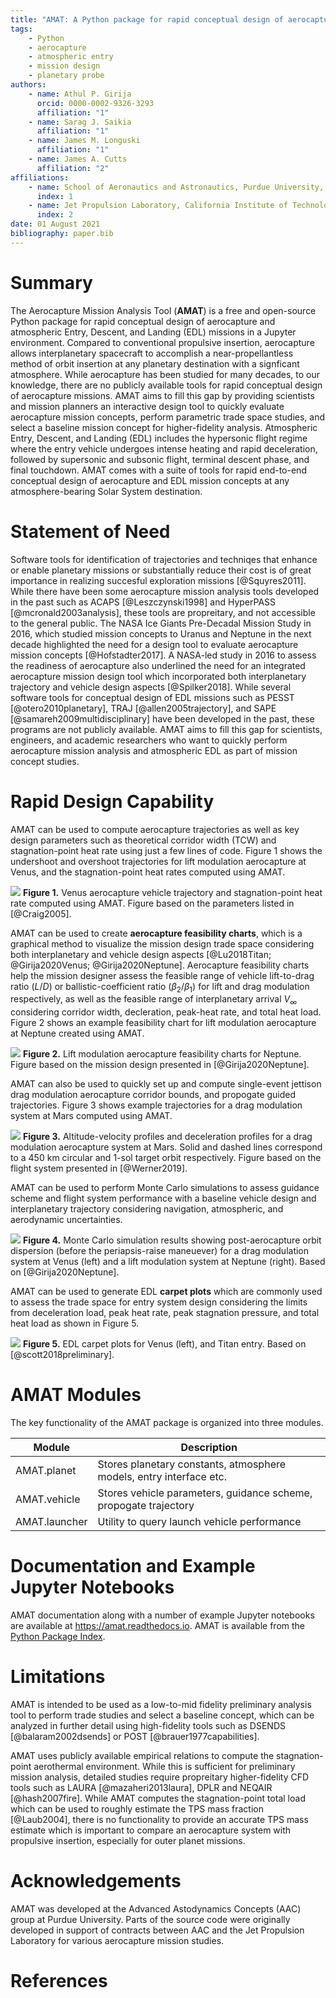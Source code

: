 ```yaml
---
title: "AMAT: A Python package for rapid conceptual design of aerocapture and atmospheric Entry, Descent, and Landing (EDL) missions in a Jupyter environment"
tags:
    - Python
    - aerocapture
    - atmospheric entry
    - mission design
    - planetary probe
authors:
    - name: Athul P. Girija
      orcid: 0000-0002-9326-3293
      affiliation: "1"
    - name: Sarag J. Saikia
      affiliation: "1"
    - name: James M. Longuski
      affiliation: "1"
    - name: James A. Cutts
      affiliation: "2"
affiliations:
    - name: School of Aeronautics and Astronautics, Purdue University, West Lafayette, IN 47907, United States
      index: 1
    - name: Jet Propulsion Laboratory, California Institute of Technology, Pasadena, CA 91109, United States
      index: 2
date: 01 August 2021
bibliography: paper.bib
---
```


# Summary
The Aerocapture Mission Analysis Tool (**AMAT**) is a free and open-source Python package for rapid conceptual design of aerocapture and atmospheric Entry, Descent, and Landing (EDL) missions in a Jupyter environment. Compared to conventional propulsive insertion, aerocapture allows interplanetary spacecraft to accomplish a near-propellantless method of orbit insertion at any planetary destination with a signficant atmosphere. While aerocapture has been studied for many decades, to our knowledge, there are no publicly available tools for rapid conceptual design of aerocapture missions. AMAT aims to fill this gap by providing scientists and mission planners an interactive design tool to quickly evaluate aerocapture mission concepts, perform parametric trade space studies, and select a baseline mission concept for higher-fidelity analysis. Atmospheric Entry, Descent, and Landing (EDL) includes the hypersonic flight regime where the entry vehicle undergoes intense heating and rapid deceleration, followed by supersonic and subsonic flight, terminal descent phase, and final touchdown. AMAT comes with a suite of tools for rapid end-to-end conceptual design of aerocapture and EDL mission concepts at any atmosphere-bearing Solar System destination.

# Statement of Need

Software tools for identification of trajectories and techniqes that enhance or enable planetary missions or substantially reduce their cost is of great importance in realizing succesful exploration missions [@Squyres2011]. While there have been some aerocapture mission analysis tools developed in the past such as ACAPS [@Leszczynski1998] and HyperPASS [@mcronald2003analysis], these tools are propreitary, and not accessible to the general public. The NASA Ice Giants Pre-Decadal Mission Study in 2016, which studied mission concepts to Uranus and Neptune in the next decade highlighted the need for a design tool to evaluate aerocapture mission concepts [@Hofstadter2017]. A NASA-led study in 2016 to assess the readiness of aerocapture also underlined the need for an integrated aerocapture mission design tool which incorporated both interplanetary trajectory and vehicle design aspects [@Spilker2018]. While several software tools for conceptual design of EDL missions such as PESST [@otero2010planetary], TRAJ [@allen2005trajectory], and SAPE [@samareh2009multidisciplinary] have been developed in the past, these programs are not publicly available.  AMAT aims to fill this gap for scientists, engineers, and academic researchers who want to quickly perform aerocapture mission analysis and atmospheric EDL as part of mission concept studies. 


# Rapid Design Capability

AMAT can be used to compute aerocapture trajectories as well as key design parameters such as theoretical corridor width (TCW) and stagnation-point heat rate using just a few lines of code. Figure 1 shows the undershoot and overshoot trajectories for lift modulation aerocapture at Venus, and the stagnation-point heat rates computed using AMAT.

![](https://i.imgur.com/3XPh6JY.png)
**Figure 1.** Venus aerocapture vehicle trajectory and stagnation-point heat rate computed using AMAT. Figure based on the parameters listed in [@Craig2005].

AMAT can be used to create **aerocapture feasibility charts**, which is a graphical method to visualize the mission design trade space considering both interplanetary and vehicle design aspects [@Lu2018Titan; @Girija2020Venus; @Girija2020Neptune]. Aerocapture feasibility charts help the mission designer assess the feasible range of vehicle lift-to-drag ratio ($L/D$) or ballistic-coefficient ratio ($\beta_2/\beta_1$) for lift and drag modulation respectively, as well as the feasible range of interplanetary arrival $V_{\infty}$ considering corridor width, decleration, peak-heat rate, and total heat load. Figure 2 shows an example feasibility chart for lift modulation aerocapture at Neptune created using AMAT.

![](https://i.imgur.com/BNINxh4.png)
**Figure 2.** Lift modulation aerocapture feasibility charts for Neptune. Figure based on the mission design presented in [@Girija2020Neptune].  

AMAT can also be used to quickly set up and compute single-event jettison drag modulation aerocapture corridor bounds, and propogate guided trajectories. Figure 3 shows example trajectories for a drag modulation system at Mars computed using AMAT.

![](https://i.imgur.com/YlMk6Th.png)
**Figure 3.** Altitude-velocity profiles and deceleration profiles for a drag modulation aerocapture system at Mars. Solid and dashed lines correspond to a 450 km circular and 1-sol target orbit respectively. Figure based on the flight system presented in [@Werner2019].  

AMAT can be used to perform Monte Carlo simulations to assess guidance scheme and flight system performance with a baseline vehicle design and interplanetary trajectory considering navigation, atmospheric, and aerodynamic uncertainties.

![](https://i.imgur.com/Jefki5T.png)
**Figure 4.** Monte Carlo simulation results showing post-aerocapture orbit dispersion (before the periapsis-raise maneuever) for a drag modulation system at Venus (left) and a lift modulation system at Neptune (right). Based on  [@Girija2020Neptune].

AMAT can be used to generate EDL **carpet plots** which are commonly used to assess the trade space for entry system design considering the limits from deceleration load, peak heat rate, peak stagnation pressure, and total heat load as shown in Figure 5.

![](https://i.imgur.com/uDxfzsS.png)
**Figure 5.** EDL carpet plots for Venus (left), and Titan entry. Based on [@scott2018preliminary].

# AMAT Modules

The key functionality of the AMAT package is organized into three modules.

| Module        | Description                                                         |
| ------------- | --------------------------------------------------------------------|
| AMAT.planet   | Stores planetary constants, atmosphere models, entry interface etc. |
| AMAT.vehicle  | Stores vehicle parameters, guidance scheme, propogate trajectory    |
| AMAT.launcher | Utility to query launch vehicle performance                         |

# Documentation and Example Jupyter Notebooks

AMAT documentation along with a number of example Jupyter notebooks are available at https://amat.readthedocs.io. AMAT is available from the [Python Package Index](https://pypi.org/project/AMAT/).

# Limitations

AMAT is intended to be used as a low-to-mid fidelity preliminary analysis tool to perform trade studies and select a baseline concept, which can be analyzed in further detail using high-fidelity tools such as DSENDS [@balaram2002dsends] or POST [@brauer1977capabilities].

AMAT uses publicly available empirical relations to compute the stagnation-point aerothermal environment. While this is sufficient for preliminary mission analysis, detailed studies require propreitary higher-fidelity CFD tools such as LAURA [@mazaheri2013laura], DPLR and NEQAIR [@hash2007fire]. While AMAT computes the stagnation-point total load which can be used to roughly estimate the TPS mass fraction [@Laub2004], there is no functionality to provide an accurate TPS mass estimate which is important to compare an aerocapture system with propulsive insertion, especially for outer planet missions.

# Acknowledgements

AMAT was developed at the Advanced Astodynamics Concepts (AAC) group at Purdue University. Parts of the source code were originally developed in support of contracts between AAC and the Jet Propulsion Laboratory for various aerocapture mission studies. 

# References


